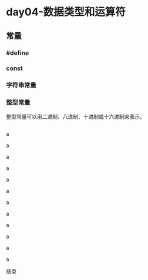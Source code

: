 # day04-数据类型和运算符

## 常量
### #define
### const
### 字符串常量
### 整型常量
   整型常量可以用二进制、八进制、十进制或十六进制来表示。 


## 































































a

a

a

a

a

a

a

a

a

a

a

a

结束

